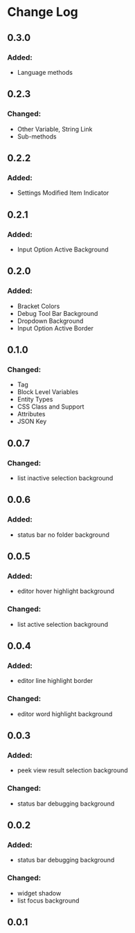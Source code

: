 # Change Log

## 0.3.0

### Added:

- Language methods

## 0.2.3

### Changed:

- Other Variable, String Link
- Sub-methods

## 0.2.2

### Added:

- Settings Modified Item Indicator

## 0.2.1

### Added:

- Input Option Active Background

## 0.2.0

### Added:

- Bracket Colors
- Debug Tool Bar Background
- Dropdown Background
- Input Option Active Border

## 0.1.0

### Changed:

- Tag
- Block Level Variables
- Entity Types
- CSS Class and Support
- Attributes
- JSON Key

## 0.0.7

### Changed:

- list inactive selection background

## 0.0.6

### Added:

- status bar no folder background

## 0.0.5

### Added:

- editor hover highlight background

### Changed:

- list active selection background

## 0.0.4

### Added:

- editor line highlight border

### Changed:

- editor word highlight background

## 0.0.3

### Added:

- peek view result selection background

### Changed:

- status bar debugging background

## 0.0.2

### Added:

- status bar debugging background

### Changed:

- widget shadow
- list focus background

## 0.0.1
